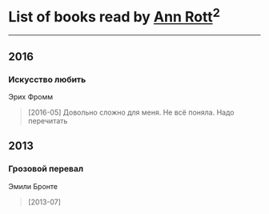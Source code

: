 # List of books read by [Ann Rott](https://plus.google.com/108774233915925319546)<sup>2</sup>
---

## 2016

### Искусство любить
Эрих Фромм
> [2016-05] Довольно сложно для меня. Не всё поняла. Надо перечитать



## 2013

### Грозовой перевал
Эмили Бронте
> [2013-07] 



